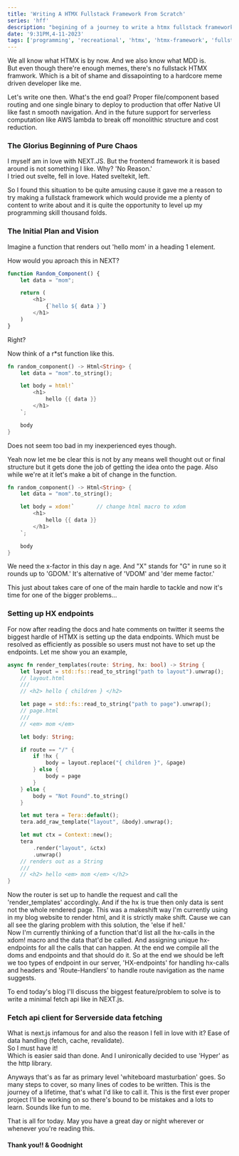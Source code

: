 ```yaml
---
title: 'Writing A HTMX Fullstack Framework From Scratch'
series: 'hff'
description: "begining of a journey to write a htmx fullstack framework from scratch in r*st programming language with little to zero experience. purpose is to make htmx more aproachable to those who are still stuck in 'virtual dom did mount' hell loop and also make it as close to plug n play as possible."
date: '9:31PM,4-11-2023'
tags: ['programming', 'recreational', 'htmx', 'htmx-framework', 'fullstack', 'devlog']
---
```


We all know what HTMX is by now. And we also know what MDD is.   
But even though there're enough memes, there's no fullstack HTMX framwork. Which is a bit of shame and dissapointing to a hardcore meme driven developer like me.

Let's write one then. What's the end goal? Proper file/component based routing and one single binary to deploy to production that offer Native UI like fast n smooth navigation. And in the future support for serverless computation like AWS lambda to break off monolithic structure and cost reduction.

### The Glorius Beginning of Pure Chaos   
I myself am in love with NEXT.JS. But the frontend framework it is based around is not something I like. Why? 'No Reason.'   
I tried out svelte, fell in love. Hated sveltekit, left.

So I found this situation to be quite amusing cause it gave me a reason to try making a fullstack framework which would provide me a plenty of content to write about and it is quite the opportunity to level up my programming skill thousand folds.

### The Initial Plan and Vision   
Imagine a function that renders out 'hello mom' in a heading 1 element.

How would you aproach this in NEXT?   
```ts
function Random_Component() {
    let data = "mom";

    return (
        <h1>
            {`hello ${ data }`}
        </h1>
    )
}
```   
Right?

Now think of a r*st function like this.   
```rs
fn random_component() -> Html<String> {
    let data = "mom".to_string();

    let body = html!`
        <h1>
            hello {{ data }}
        </h1>
    `;

    body
}
```   
Does not seem too bad in my inexperienced eyes though.

Yeah now let me be clear this is not by any means well thought out or final structure but it gets done the job of getting the idea onto the page. Also while we're at it let's make a bit of change in the function.   
```rs
fn random_component() -> Html<String> {
    let data = "mom".to_string();

    let body = xdom!`       // change html macro to xdom
        <h1>
            hello {{ data }}
        </h1>
    `;

    body
}
```   
We need the x-factor in this day n age. And "X" stands for "G" in rune so it rounds up to 'GDOM.' It's alternative of 'VDOM' and 'der meme factor.'

This just about takes care of one of the main hardle to tackle and now it's time for one of the bigger problems...

### Setting up HX endpoints   
For now after reading the docs and hate comments on twitter it seems the biggest hardle of HTMX is setting up the data endpoints. Which must be resolved as efficiently as possible so users must not have to set up the endpoints. Let me show you an example,   
```rs
async fn render_templates(route: String, hx: bool) -> String {
    let layout = std::fs::read_to_string("path to layout").unwrap();
    // layout.html
    ///
    // <h2> hello { children } </h2>

    let page = std::fs::read_to_string("path to page").unwrap();
    // page.html
    ///
    // <em> mom </em>

    let body: String;

    if route == "/" {
        if !hx {
            body = layout.replace("{ children }", &page)
        } else {
            body = page
        }
    } else {
        body = "Not Found".to_string()
    }

    let mut tera = Tera::default();
    tera.add_raw_template("layout", &body).unwrap();

    let mut ctx = Context::new();
    tera
        .render("layout", &ctx)
        .unwrap()
    // renders out as a String
    ///
    // <h2> hello <em> mom </em> </h2>
}
```   

Now the router is set up to handle the request and call the 'render_templates' accordingly. And if the hx is true then only data is sent not the whole rendered page. This was a makeshift way I'm currently using in my blog website to render html, and it is strictly make shift. Cause we can all see the glaring problem with this solution, the 'else if hell.'   
Now I'm currently thinking of a function that'd list all the hx-calls in the xdom! macro and the data that'd be called. And assigning unique hx-endpoints for all the calls that can happen. At the end we compile all the doms and endpoints and that should do it. So at the end we should be left we too types of endpoint in our server, 'HX-endpoints' for handling hx-calls and headers and 'Route-Handlers' to handle route navigation as the name suggests.

To end today's blog I'll discuss the biggest feature/problem to solve is to write a minimal fetch api like in NEXT.js.

### Fetch api client for Serverside data fetching   
What is next.js infamous for and also the reason I fell in love with it? Ease of data handling (fetch, cache, revalidate).   
So I must have it!   
Which is easier said than done. And I unironically decided to use 'Hyper' as the http library.

Anyways that's as far as primary level 'whiteboard masturbation' goes. So many steps to cover, so many lines of codes to be written. This is the journey of a lifetime, that's what I'd like to call it. This is the first ever proper project I'll be working on so there's bound to be mistakes and a lots to learn. Sounds like fun to me.

That is all for today. May you have a great day or night wherever or whenever you're reading this.   
#### Thank you!! & Goodnight
